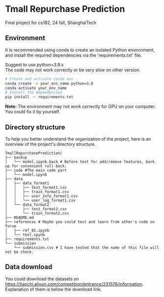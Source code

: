 # Tmall Repurchase Prediction
Final project for cs182, 24 fall, ShanghaiTech

## Environment
It is recommended using conda to create an isolated Python environment, and install the required dependencies via the 'requirements.txt' file.  

Suggest to use python=3.9.x  
The code may not work correctly or be very slow on other version.  

```bash  
# Create and activate conda env  
conda create -n your_env_name python=3.9  
conda activate your_env_name  
# Install the dependencies  
pip install -r requirements.txt  
```

**Note:** The environment may not work correctly for GPU on your computer. You could fix it by yourself.  

## Directory structure
To help you better understand the organization of the project, here is an overview of the project's directory structure.

```
TmallRepurchasePrediction/  
├── backup  
│   └── model.ipynb.back # Before test for add/remove features, back up for convenient roll back.  
├── code #The main code part  
│   └── model.ipynb  
├── data  
│   ├── data_format1  
│   │   ├── test_format1.csv  
│   │   ├── train_format1.csv  
│   │   ├── user_info_format1.csv  
│   │   └── user_log_format1.csv  
│   └── data_format2  
│       ├── test_format2.csv  
│       └── train_format2.csv  
├── README.md  
├── references # Maybe you could test and learn from other's code on forum  
│   ├── ref_01.ipynb  
│   └── test.ipynb  
├── requirements.txt  
└── submission  
    └── submission.csv # I have tested that the name of this file will not be check.  
```

## Data download
You could download the datasets on https://tianchi.aliyun.com/competition/entrance/231576/information. Explanation of them is below the download link.